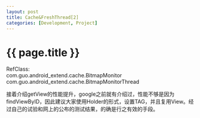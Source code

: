 ```yaml
---
layout: post
title: Cache&FreshThread[2]
categories: [Development, Project]
---
```


{{ page.title }}
================
RefClass:</br>
com.guo.android_extend.cache.BitmapMonitor
com.guo.android_extend.cache.BitmapMonitorThread
  
接着介绍getView的性能提升，google之前就有介绍过，性能不够是因为findViewByID，因此建议大家使用Holder的形式，设置TAG，并且复用View。经过自己的试验和网上的公布的测试结果，的确是行之有效的手段。
